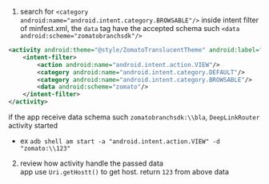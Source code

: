 1. search for `<category android:name="android.intent.category.BROWSABLE"/>` inside intent filter of minfest.xml, the `data` tag have the accepted schema such
`<data android:scheme="zomatobranchsdk"/>` 
```xml
<activity android:theme="@style/ZomatoTranslucentTheme" android:label="@string/app_name" android:name="com.application.zomato.activities.DeepLinkRouter" android:screenOrientation="portrait">
	<intent-filter>
		<action android:name="android.intent.action.VIEW"/>
		<category android:name="android.intent.category.DEFAULT"/>
		<category android:name="android.intent.category.BROWSABLE"/>
		<data android:scheme="zomato"/>
	</intent-filter>
</activity>
```
if the app receive data schema such `zomatobranchsdk:\\bla`, `DeepLinkRouter` activity started
- ex `adb shell am start -a "android.intent.action.VIEW" -d "zomato:\\123"`
2. review how activity handle the passed data  
	app use `Uri.getHostt()` to get host. return `123` from above data 